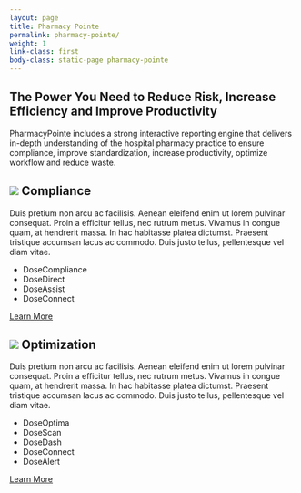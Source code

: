 ```yaml
---
layout: page
title: Pharmacy Pointe
permalink: pharmacy-pointe/
weight: 1
link-class: first
body-class: static-page pharmacy-pointe 
---
```


<div class="content">
	<h2>The Power You Need to Reduce Risk, Increase Efficiency and Improve Productivity</h2>
	<p>PharmacyPointe includes a strong interactive reporting engine that delivers in-depth understanding of the hospital pharmacy practice to ensure compliance, improve standardization, increase productivity, optimize workflow and reduce waste. </p>
	
</div>

<div class="content">
	<div class="col">
	<div class="col-inner">	
		<h2><img src="{{site.baseurl}}/images/icon_compliance.png" /> Compliance</h2>
		<p>Duis pretium non arcu ac facilisis. Aenean eleifend enim ut lorem pulvinar consequat. Proin a efficitur tellus, nec rutrum metus. Vivamus in congue quam, at hendrerit massa. In hac habitasse platea dictumst. Praesent tristique accumsan lacus ac commodo. Duis justo tellus, pellentesque vel diam vitae.</p>
		<ul>
			<li><span>DoseCompliance</span></li>
			<li><span>DoseDirect</span></li>
			<li><span>DoseAssist</span></li>
			<li><span>DoseConnect</span></li>
		</ul>
		<a class="button" href="{{site.baseurl}}/compliance/">Learn More</a>
	</div>
	</div>
	<div class="col">
	<div class="col-inner">	
		<h2><img src="{{site.baseurl}}/images/icon_optimization.png" /> Optimization</h2>
		<p>Duis pretium non arcu ac facilisis. Aenean eleifend enim ut lorem pulvinar consequat. Proin a efficitur tellus, nec rutrum metus. Vivamus in congue quam, at hendrerit massa. In hac habitasse platea dictumst. Praesent tristique accumsan lacus ac commodo. Duis justo tellus, pellentesque vel diam vitae.</p>
		<ul>
			<li><span>DoseOptima</span></li>
			<li><span>DoseScan</span></li>
			<li><span>DoseDash</span></li>
			<li><span>DoseConnect</span></li>
			<li><span>DoseAlert</span></li>
		</ul>
		<a class="button" href="{{site.baseurl}}/optimization/">Learn More</a>
	</div>
	</div>
</div>